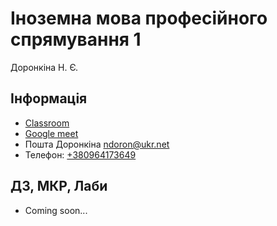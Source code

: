 # Іноземна мова професійного спрямування 1

Доронкіна Н. Є.

## Інформація
-   [Classroom](https://classroom.google.com/u/2/c/NjE5NzU5Nzk2MzM2)
-   [Google meet](https://meet.google.com/ops-juet-dsy)
-   Пошта Доронкіна [ndoron@ukr.net](mailto:ndoron@ukr.net)
-   Телефон: [+380964173649](tel:+380964173649)

## ДЗ, МКР, Лаби

- Coming soon...
